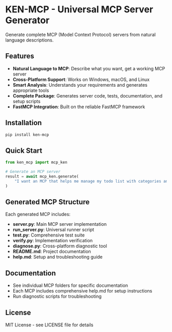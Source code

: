 # KEN-MCP - Universal MCP Server Generator

Generate complete MCP (Model Context Protocol) servers from natural language descriptions.

## Features

- **Natural Language to MCP**: Describe what you want, get a working MCP server
- **Cross-Platform Support**: Works on Windows, macOS, and Linux
- **Smart Analysis**: Understands your requirements and generates appropriate tools
- **Complete Package**: Generates server code, tests, documentation, and setup scripts
- **FastMCP Integration**: Built on the reliable FastMCP framework

## Installation

```bash
pip install ken-mcp
```

## Quick Start

```python
from ken_mcp import mcp_ken

# Generate an MCP server
result = await mcp_ken.generate(
    "I want an MCP that helps me manage my todo list with categories and priorities"
)
```

## Generated MCP Structure

Each generated MCP includes:
- **server.py**: Main MCP server implementation
- **run_server.py**: Universal runner script
- **test.py**: Comprehensive test suite
- **verify.py**: Implementation verification
- **diagnose.py**: Cross-platform diagnostic tool
- **README.md**: Project documentation
- **help.md**: Setup and troubleshooting guide

## Documentation

- See individual MCP folders for specific documentation
- Each MCP includes comprehensive help.md for setup instructions
- Run diagnostic scripts for troubleshooting

## License

MIT License - see LICENSE file for details